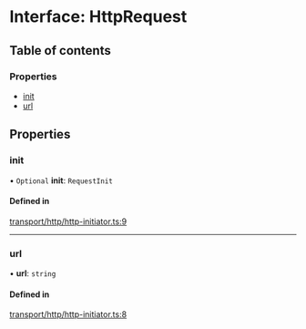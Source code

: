 # Interface: HttpRequest

## Table of contents

### Properties

- [init](HttpRequest.md#init)
- [url](HttpRequest.md#url)

## Properties

### init

• `Optional` **init**: `RequestInit`

#### Defined in

[transport/http/http-initiator.ts:9](https://gitlab.com/i3-market/code/wp3/t3.2/i3m-wallet-monorepo/-/blob/1804f63/packages/wallet-protocol/src/ts/transport/http/http-initiator.ts#L9)

___

### url

• **url**: `string`

#### Defined in

[transport/http/http-initiator.ts:8](https://gitlab.com/i3-market/code/wp3/t3.2/i3m-wallet-monorepo/-/blob/1804f63/packages/wallet-protocol/src/ts/transport/http/http-initiator.ts#L8)

